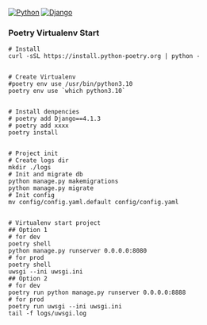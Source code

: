 [![Python](https://img.shields.io/badge/Python-3.10.9-red)](https://www.python.org/downloads/release/python-3109/)
[![Django](https://img.shields.io/badge/Django-4.1.3-blue)](https://docs.djangoproject.com/en/4.2/releases/4.1/)

### Poetry Virtualenv Start
```shell
# Install
curl -sSL https://install.python-poetry.org | python -


# Create Virtualenv
#poetry env use /usr/bin/python3.10
poetry env use `which python3.10`


# Install denpencies
# poetry add Django==4.1.3
# poetry add xxxx
poetry install


# Project init
# Create logs dir
mkdir ./logs
# Init and migrate db
python manage.py makemigrations
python manage.py migrate
# Init config
mv config/config.yaml.default config/config.yaml


# Virtualenv start project
## Option 1
# for dev
poetry shell
python manage.py runserver 0.0.0.0:8080
# for prod
poetry shell
uwsgi --ini uwsgi.ini
## Option 2
# for dev
poetry run python manage.py runserver 0.0.0.0:8888
# for prod
poetry run uwsgi --ini uwsgi.ini
tail -f logs/uwsgi.log
```

